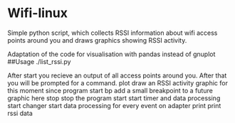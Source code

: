 # Wifi-linux
Simple python script, which collects RSSI information about wifi access points around you and draws graphics showing RSSI activity.

Adaptation of the code for visualisation with pandas instead of gnuplot        
##Usage
./list_rssi.py 

After start you recieve an output of all access points around you.
After that you will be prompted for a command.
    plot
        draw an RSSI activity graphic for this moment since program start
    bp
        add a small breakpoint to a future graphic here
    stop
        stop the program
    start
        start timer and data processing
    start changer
        start data processing for every event on adapter
    print
        print rssi data


